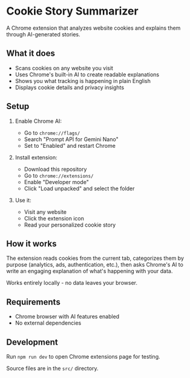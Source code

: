 # Cookie Story Summarizer

A Chrome extension that analyzes website cookies and explains them through AI-generated stories.

## What it does

- Scans cookies on any website you visit
- Uses Chrome's built-in AI to create readable explanations
- Shows you what tracking is happening in plain English
- Displays cookie details and privacy insights

## Setup

1. Enable Chrome AI:
   - Go to `chrome://flags/`
   - Search "Prompt API for Gemini Nano"
   - Set to "Enabled" and restart Chrome

2. Install extension:
   - Download this repository
   - Go to `chrome://extensions/`
   - Enable "Developer mode"
   - Click "Load unpacked" and select the folder

3. Use it:
   - Visit any website
   - Click the extension icon
   - Read your personalized cookie story

## How it works

The extension reads cookies from the current tab, categorizes them by purpose (analytics, ads, authentication, etc.), then asks Chrome's AI to write an engaging explanation of what's happening with your data.

Works entirely locally - no data leaves your browser.

## Requirements

- Chrome browser with AI features enabled
- No external dependencies

## Development

Run `npm run dev` to open Chrome extensions page for testing.

Source files are in the `src/` directory.